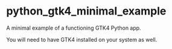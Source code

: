 # python_gtk4_minimal_example

A minimal example of a functioning GTK4 Python app.

You will need to have GTK4 installed on your system as well.
